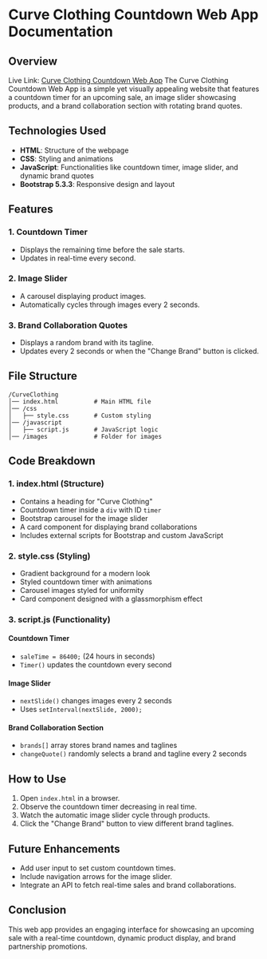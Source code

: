 # Curve Clothing Countdown Web App Documentation

## Overview
Live Link: [Curve Clothing Countdown Web App](https://coundown-project-two.vercel.app/)
The Curve Clothing Countdown Web App is a simple yet visually appealing website that features a countdown timer for an upcoming sale, an image slider showcasing products, and a brand collaboration section with rotating brand quotes.

## Technologies Used
- **HTML**: Structure of the webpage
- **CSS**: Styling and animations
- **JavaScript**: Functionalities like countdown timer, image slider, and dynamic brand quotes
- **Bootstrap 5.3.3**: Responsive design and layout

## Features
### 1. Countdown Timer
- Displays the remaining time before the sale starts.
- Updates in real-time every second.

### 2. Image Slider
- A carousel displaying product images.
- Automatically cycles through images every 2 seconds.

### 3. Brand Collaboration Quotes
- Displays a random brand with its tagline.
- Updates every 2 seconds or when the "Change Brand" button is clicked.

## File Structure
```
/CurveClothing
│── index.html          # Main HTML file
│── /css
│   ├── style.css       # Custom styling
│── /javascript
│   ├── script.js       # JavaScript logic
│── /images             # Folder for images
```

## Code Breakdown
### 1. **index.html** (Structure)
- Contains a heading for "Curve Clothing"
- Countdown timer inside a `div` with ID `timer`
- Bootstrap carousel for the image slider
- A card component for displaying brand collaborations
- Includes external scripts for Bootstrap and custom JavaScript

### 2. **style.css** (Styling)
- Gradient background for a modern look
- Styled countdown timer with animations
- Carousel images styled for uniformity
- Card component designed with a glassmorphism effect

### 3. **script.js** (Functionality)
#### Countdown Timer
- `saleTime = 86400;` (24 hours in seconds)
- `Timer()` updates the countdown every second

#### Image Slider
- `nextSlide()` changes images every 2 seconds
- Uses `setInterval(nextSlide, 2000);`

#### Brand Collaboration Section
- `brands[]` array stores brand names and taglines
- `changeQuote()` randomly selects a brand and tagline every 2 seconds

## How to Use
1. Open `index.html` in a browser.
2. Observe the countdown timer decreasing in real time.
3. Watch the automatic image slider cycle through products.
4. Click the "Change Brand" button to view different brand taglines.

## Future Enhancements
- Add user input to set custom countdown times.
- Include navigation arrows for the image slider.
- Integrate an API to fetch real-time sales and brand collaborations.

## Conclusion
This web app provides an engaging interface for showcasing an upcoming sale with a real-time countdown, dynamic product display, and brand partnership promotions.

